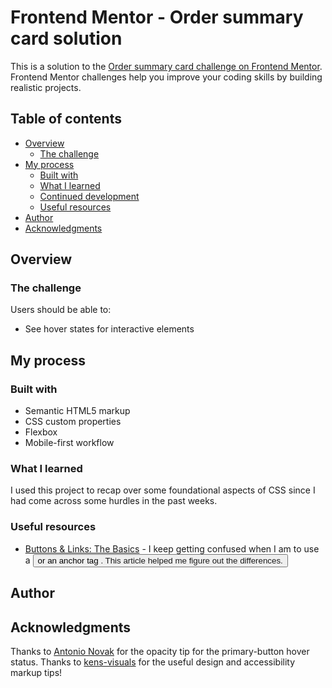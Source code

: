 # Frontend Mentor - Order summary card solution

This is a solution to the [Order summary card challenge on Frontend Mentor](https://www.frontendmentor.io/challenges/order-summary-component-QlPmajDUj). Frontend Mentor challenges help you improve your coding skills by building realistic projects. 

## Table of contents

- [Overview](#overview)
  - [The challenge](#the-challenge)
- [My process](#my-process)
  - [Built with](#built-with)
  - [What I learned](#what-i-learned)
  - [Continued development](#continued-development)
  - [Useful resources](#useful-resources)
- [Author](#author)
- [Acknowledgments](#acknowledgments)

## Overview

### The challenge

Users should be able to:

- See hover states for interactive elements


## My process

### Built with

- Semantic HTML5 markup
- CSS custom properties
- Flexbox
- Mobile-first workflow

### What I learned

I used this project to recap over some foundational aspects of CSS since I had come across some hurdles in the past weeks. 

### Useful resources

- [Buttons & Links: The Basics](https://ux.iu.edu/writings/buttons-vs-links-basic/) - I keep getting confused when I am to use a <button> or an anchor tag <a>. This article helped me figure out the differences.

## Author

## Acknowledgments

Thanks to [Antonio Novak](https://www.frontendmentor.io/profile/Nova988) for the opacity tip for the primary-button hover status. 
Thanks to [kens-visuals](https://www.frontendmentor.io/profile/kens-visuals) for the useful design and accessibility markup tips!